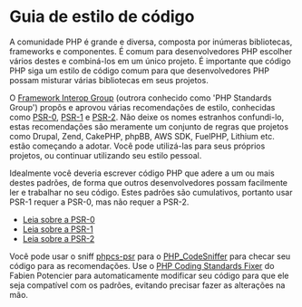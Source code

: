 # Guia de estilo de código

A comunidade PHP é grande e diversa, composta por inúmeras bibliotecas, frameworks e componentes. É comum para desenvolvedores PHP escolher vários destes e combiná-los em um único projeto. É importante que código PHP siga um estilo de código comum para que desenvolvedores PHP possam misturar várias bibliotecas em seus projetos.

O [Framework Interop Group][fig] (outrora conhecido como 'PHP Standards Group') propôs e aprovou várias recomendações de estilo, conhecidas como
[PSR-0][psr0], [PSR-1][psr1] e [PSR-2][psr2]. Não deixe os nomes estranhos confundi-lo, estas recomendações são meramente um conjunto de regras que projetos como Drupal, Zend, CakePHP, phpBB, AWS SDK, FuelPHP, Lithium etc. estão começando a adotar. Você pode utilizá-las para seus próprios projetos, ou continuar utilizando seu estilo pessoal.

Idealmente você deveria escrever código PHP que adere a um ou mais destes padrões, de forma que outros desenvolvedores possam facilmente ler e trabalhar no seu código. Estes padrões são cumulativos, portanto usar PSR-1 requer a PSR-0, mas não requer a PSR-2.

* [Leia sobre a PSR-0][psr0]
* [Leia sobre a PSR-1][psr1]
* [Leia sobre a PSR-2][psr2]

Você pode usar o sniff [phpcs-psr][phpcs-psr] para o [PHP_CodeSniffer][phpcs] para checar seu código para as recomendações. Use o 
[PHP Coding Standards Fixer][phpcsfixer] do Fabien Potencier para automaticamente modificar seu código para que ele seja compatível com os padrões, evitando precisar fazer as alterações na mão.

[fig]: http://www.php-fig.org/
[psr0]: https://github.com/php-fig/fig-standards/blob/master/accepted/PSR-0.md
[psr1]: https://github.com/php-fig/fig-standards/blob/master/accepted/PSR-1-basic-coding-standard.md
[psr2]: https://github.com/php-fig/fig-standards/blob/master/accepted/PSR-2-coding-style-guide.md
[phpcs]: http://pear.php.net/package/PHP_CodeSniffer/
[phpcs-psr]: https://github.com/klaussilveira/phpcs-psr
[phpcsfixer]: http://cs.sensiolabs.org/
